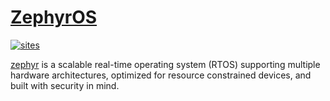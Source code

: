 ﻿# [ZephyrOS](https://github.com/OS-Q/zephyros)

[![sites](http://182.61.61.133/link/resources/OSQ.png)](http://www.OS-Q.com)


[zephyr](https://github.com/zephyrproject-rtos/zephyr) is a scalable real-time operating system (RTOS) supporting multiple hardware architectures, optimized for resource constrained devices, and built with security in mind.

